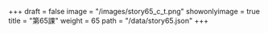 +++
draft = false 
image = "/images/story65_c_t.png" 
showonlyimage = true 
title = "第65課" 
weight = 65 
path = "/data/story65.json" 
+++

